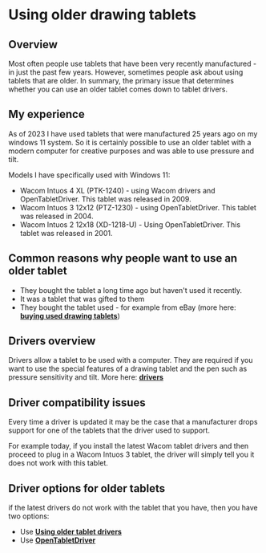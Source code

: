 # Using older drawing tablets

## Overview

Most often people use tablets that have been very recently manufactured - in just the past few years. However, sometimes people ask about using tablets that are older. In summary, the primary issue that determines whether you can use an older tablet comes down to tablet drivers.

## My experience

As of 2023 I have used tablets that were manufactured 25 years ago on my windows 11 system. So it is certainly possible to use an older tablet with a modern computer for creative purposes and was able to use pressure and tilt.

Models I have specifically used with Windows 11:

* Wacom Intuos 4 XL (PTK-1240) - using Wacom drivers and OpenTabletDriver. This tablet was released in 2009.
* Wacom Intuos 3 12x12 (PTZ-1230) - using OpenTabletDriver. This tablet was released in 2004.
* Wacom Intuos 2 12x18 (XD-1218-U) - Using OpenTabletDriver. This tablet was released in 2001.

## Common reasons why people want to use an older tablet

* They bought the tablet a long time ago but haven't used it recently.
* It was a tablet that was gifted to them
* They bought the tablet used - for example from eBay (more here: [**buying used drawing tablets**](../../buying-a-drawing-tablet/buying-used-drawing-tablets.md))

## Drivers overview

Drivers allow a tablet to be used with a computer. They are required if you want to use the special features of a drawing tablet and the pen such as pressure sensitivity and tilt. More here: [**drivers**](../drivers/)

## Driver compatibility issues

Every time a driver is updated it may be the case that a manufacturer drops support for one of the tablets that the driver used to support.

For example today, if you install the latest Wacom tablet drivers and then proceed to plug in a Wacom Intuos 3 tablet, the driver will simply tell you it does not work with this tablet.

## Driver options for older tablets

if the latest drivers do not work with the tablet that you have, then you have two options:

* Use [**Using older tablet drivers** ](../drivers/using-older-tablet-drivers.md)
* Use [**OpenTabletDriver**](../drivers/opentabletdriver/)

##

